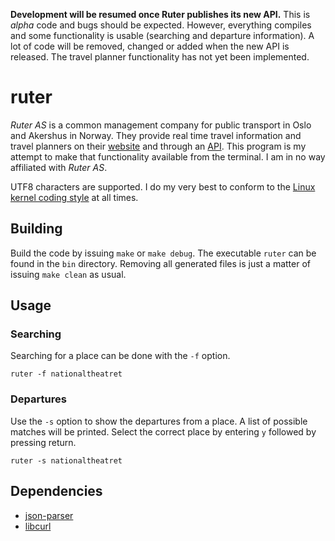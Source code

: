**Development will be resumed once Ruter publishes its new API.**
This is *alpha* code and bugs should be expected. However, everything compiles and some functionality is usable (searching and departure information). A lot of code will be removed, changed or added when the new API is released. The travel planner functionality has not yet been implemented.

# ruter

*Ruter AS* is a common management company for public transport in Oslo and Akershus in Norway. They provide real time travel information and travel planners on their [website](https://ruter.no/) and through an [API](http://api.ruter.no/reisrest/help/). This program is my attempt to make that functionality available from the terminal. I am in no way affiliated with *Ruter AS*.

UTF8 characters are supported. I do my very best to conform to the [Linux kernel coding style](https://www.kernel.org/doc/Documentation/CodingStyle) at all times.

## Building

Build the code by issuing `make` or `make debug`. The executable `ruter` can be found in the `bin` directory. Removing all generated files is just a matter of issuing `make clean` as usual.

## Usage

### Searching
Searching for a place can be done with the `-f` option.

	ruter -f nationaltheatret

### Departures
Use the `-s` option to show the departures from a place. A list of possible matches will be printed. Select the correct place by entering `y` followed by pressing return.

	ruter -s nationaltheatret

## Dependencies

*   [json-parser](https://github.com/udp/json-parser/)
*   [libcurl](http://curl.haxx.se/libcurl/)
